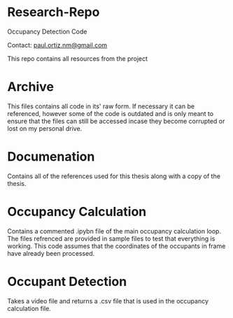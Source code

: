 # Research-Repo
Occupancy Detection Code

Contact: paul.ortiz.nm@gmail.com

This repo contains all resources from the project


# Archive
This files contains all code in its' raw form. If necessary it can be referenced, however some of the code is outdated and is only meant to ensure that the files can still be accessed incase they become corrupted or lost on my personal drive.

# Documenation
Contains all of the references used for this thesis along with a copy of the thesis.

# Occupancy Calculation
Contains a commented .ipybn file of the main occupancy calculation loop. The files refrenced are provided in sample files to test that everything is working. This code assumes that the coordinates of the occupants in frame have already been processed.

# Occupant Detection
Takes a video file and returns a .csv file that is used in the occupancy calculation file.


